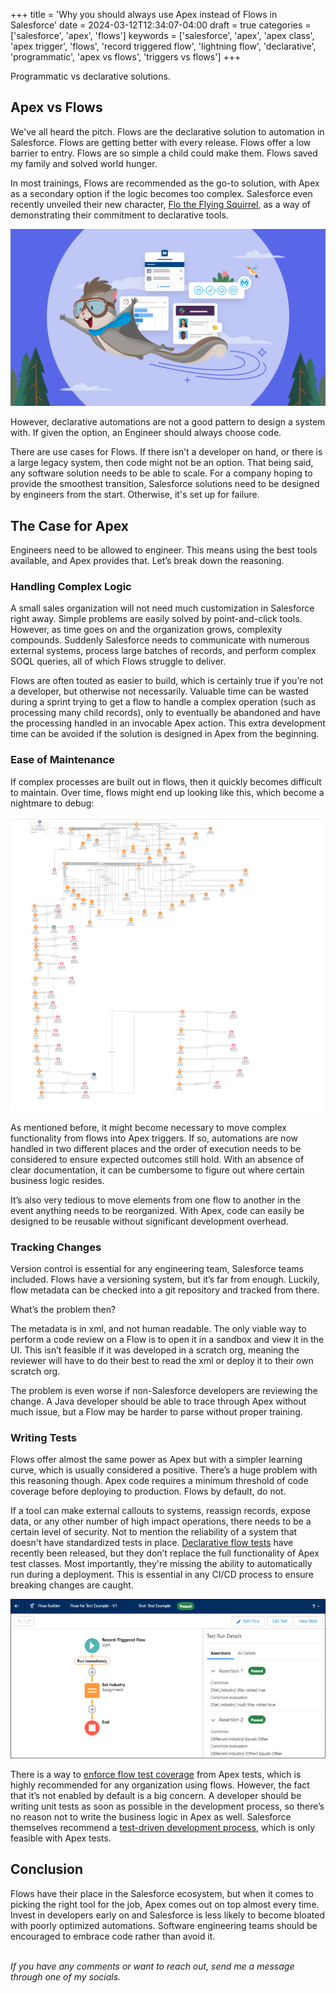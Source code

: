 +++
title = 'Why you should always use Apex instead of Flows in Salesforce'
date = 2024-03-12T12:34:07-04:00
draft = true
categories = ['salesforce', 'apex', 'flows']
keywords = ['salesforce', 'apex', 'apex class', 'apex trigger', 'flows', 'record triggered flow', 'lightning flow', 'declarative', 'programmatic', 'apex vs flows', 'triggers vs flows']
+++

Programmatic vs declarative solutions.

## Apex vs Flows
We've all heard the pitch. Flows are the declarative solution to automation in Salesforce. Flows are getting better with every release. Flows offer a low barrier to entry. Flows are so simple a child could make them. Flows saved my family and solved world hunger.

In most trainings, Flows are recommended as the go-to solution, with Apex as a secondary option if the logic becomes too complex. Salesforce even recently unveiled their new character, [Flo the Flying Squirrel](https://www.salesforce.com/blog/meet-salesforce-workflow-character-flo/), as a way of demonstrating their commitment to declarative tools. 

![Flow the flying Squirrel flying across the screen](../../../assets/img/first_post/flo.png)

However, declarative automations are not a good pattern to design a system with. If given the option, an Engineer should always choose code.

There are use cases for Flows. If there isn’t a developer on hand, or there is a large legacy system, then code might not be an option. That being said, any software solution needs to be able to scale. For a company hoping to provide the smoothest transition, Salesforce solutions need to be designed by engineers from the start. Otherwise, it's set up for failure. 

## The Case for Apex
Engineers need to be allowed to engineer. This means using the best tools available, and Apex provides that. Let’s break down the reasoning.

### Handling Complex Logic
A small sales organization will not need much customization in Salesforce right away. Simple problems are easily solved by point-and-click tools. However, as time goes on and the organization grows, complexity compounds. Suddenly Salesforce needs to communicate with numerous external systems, process large batches of records, and perform complex SOQL queries, all of which Flows struggle to deliver.

Flows are often touted as easier to build, which is certainly true if you’re not a developer, but otherwise not necessarily. Valuable time can be wasted during a sprint trying to get a flow to handle a complex operation (such as processing many child records), only to eventually be abandoned and have the processing handled in an invocable Apex action. This extra development time can be avoided if the solution is designed in Apex from the beginning.

### Ease of Maintenance
If complex processes are built out in flows, then it quickly becomes difficult to maintain. Over time, flows might end up looking like this, which become a nightmare to debug:

![A very large Salesforce flow, with numerous complex branches](../../../assets/img/first_post/large_flow.png)

As mentioned before, it might become necessary to move complex functionality from flows into Apex triggers. If so, automations are now handled in two different places and the order of execution needs to be considered to ensure expected outcomes still hold. With an absence of clear documentation, it can be cumbersome to figure out where certain business logic resides. 

It’s also very tedious to move elements from one flow to another in the event anything needs to be reorganized. With Apex, code can easily be designed to be reusable without significant development overhead.

### Tracking Changes
Version control is essential for any engineering team, Salesforce teams included. Flows have a versioning system, but it’s far from enough. Luckily, flow metadata can be checked into a git repository and tracked from there.

What’s the problem then?

The metadata is in xml, and not human readable. The only viable way to perform a code review on a Flow is to open it in a sandbox and view it in the UI. This isn’t feasible if it was developed in a scratch org, meaning the reviewer will have to do their best to read the xml or deploy it to their own scratch org. 

The problem is even worse if non-Salesforce developers are reviewing the change. A Java developer should be able to trace through Apex without much issue, but a Flow may be harder to parse without proper training.

### Writing Tests
Flows offer almost the same power as Apex but with a simpler learning curve, which is usually considered a positive. There’s a huge problem with this reasoning though. Apex code requires a minimum threshold of code coverage before deploying to production. Flows by default, do not.

If a tool can make external callouts to systems, reassign records, expose data, or any other number of high impact operations, there needs to be a certain level of security. Not to mention the reliability of a system that doesn't have standardized tests in place. [Declarative flow tests](https://help.salesforce.com/s/articleView?id=sf.flow_concepts_testing.htm&type=5) have recently been released, but they don’t replace the full functionality of Apex test classes. Most importantly, they're missing the ability to automatically run during a deployment. This is essential in any CI/CD process to ensure breaking changes are caught.

![A successful flow test executed in Salesforce UI](../../../assets/img/first_post/flow_test.png)

There is a way to [enforce flow test coverage](https://help.salesforce.com/s/articleView?id=release-notes.rn_forcecom_flow_mgmnt_coverage.htm&release=222&type=5) from Apex tests, which is highly recommended for any organization using flows. However, the fact that it’s not enabled by default is a big concern. A developer should be writing unit tests as soon as possible in the development process, so there’s no reason not to write the business logic in Apex as well. Salesforce themselves recommend a [test-driven development process](https://developer.salesforce.com/docs/atlas.en-us.apexcode.meta/apexcode/apex_testing_intro.htm), which is only feasible with Apex tests.

## Conclusion
Flows have their place in the Salesforce ecosystem, but when it comes to picking the right tool for the job, Apex comes out on top almost every time. Invest in developers early on and Salesforce is less likely to become bloated with poorly optimized automations. Software engineering teams should be encouraged to embrace code rather than avoid it.


<br>*If you have any comments or want to reach out, send me a message through one of my socials.*